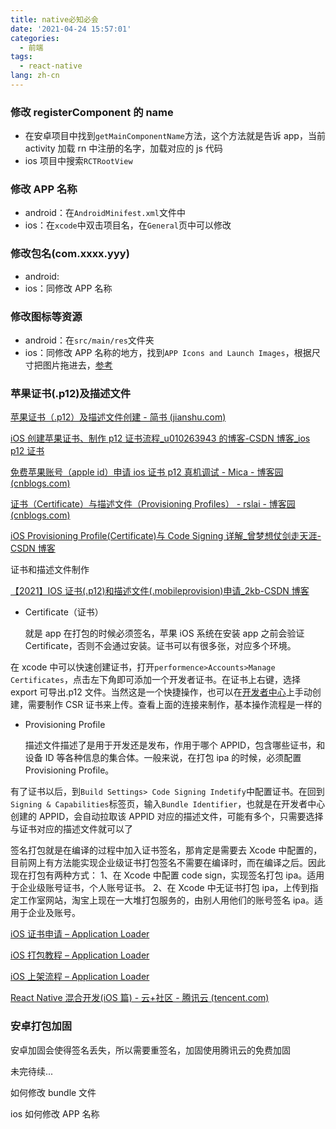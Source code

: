 ```yaml
---
title: native必知必会
date: '2021-04-24 15:57:01'
categories:
  - 前端
tags:
  - react-native
lang: zh-cn
---
```


### 修改 registerComponent 的 name

- 在安卓项目中找到`getMainComponentName`方法，这个方法就是告诉 app，当前 activity 加载 rn 中注册的名字，加载对应的 js 代码
- ios 项目中搜索`RCTRootView`

<!-- mode -->

### 修改 APP 名称

- android：在`AndroidMinifest.xml`文件中
- ios：在`xcode`中双击项目名，在`General`页中可以修改

### 修改包名(com.xxxx.yyy)

- android:
- ios：同修改 APP 名称

### 修改图标等资源

- android：在`src/main/res`文件夹
- ios：同修改 APP 名称的地方，找到`APP Icons and Launch Images`，根据尺寸把图片拖进去，[参考](https://blog.csdn.net/xiaowu0124/article/details/44063341)

### 苹果证书(.p12)及描述文件

[苹果证书（.p12）及描述文件创建 - 简书 (jianshu.com)](https://www.jianshu.com/p/668244e917f5)

[iOS 创建苹果证书、制作 p12 证书流程\_u010263943 的博客-CSDN 博客\_ios p12 证书](https://blog.csdn.net/u010263943/article/details/108003540)

[免费苹果账号（apple id）申请 ios 证书 p12 真机调试 - Mica - 博客园 (cnblogs.com)](https://www.cnblogs.com/mica/p/10654050.html)

[证书（Certificate）与描述文件（Provisioning Profiles） - rslai - 博客园 (cnblogs.com)](https://www.cnblogs.com/rslai/p/9291159.html)

[iOS Provisioning Profile(Certificate)与 Code Signing 详解\_曾梦想仗剑走天涯-CSDN 博客](https://blog.csdn.net/phunxm/article/details/42685597/)

证书和描述文件制作

[【2021】IOS 证书(.p12)和描述文件(.mobileprovision)申请\_2kb-CSDN 博客](https://blog.csdn.net/weixin_36406616/article/details/114970240)

- Certificate（证书）

  就是 app 在打包的时候必须签名，苹果 iOS 系统在安装 app 之前会验证 Certificate，否则不会通过安装。证书可以有很多张，对应多个环境。

在 xcode 中可以快速创建证书，打开`performence>Accounts>Manage Certificates`，点击左下角即可添加一个开发者证书。在证书上右键，选择 export 可导出.p12 文件。当然这是一个快捷操作，也可以在[开发者中心](https://developer.apple.com)上手动创建，需要制作 CSR 证书来上传。查看上面的连接来制作，基本操作流程是一样的

- Provisioning Profile

  描述文件描述了是用于开发还是发布，作用于哪个 APPID，包含哪些证书，和设备 ID 等各种信息的集合体。一般来说，在打包 ipa 的时候，必须配置 Provisioning Profile。

有了证书以后，到`Build Settings> Code Signing Indetify`中配置证书。在回到`Signing & Capabilities`标签页，输入`Bundle Identifier`，也就是在开发者中心创建的 APPID，会自动拉取该 APPID 对应的描述文件，可能有多个，只需要选择与证书对应的描述文件就可以了

签名打包就是在编译的过程中加入证书签名，那肯定是需要去 Xcode 中配置的，目前网上有方法能实现企业级证书打包签名不需要在编译时，而在编译之后。因此现在打包有两种方式：
1、在 Xcode 中配置 code sign，实现签名打包 ipa。适用于企业级账号证书，个人账号证书。
2、在 Xcode 中无证书打包 ipa，上传到指定工作室网站，淘宝上现在一大堆打包服务的，由别人用他们的账号签名 ipa。适用于企业及账号。

[iOS 证书申请 – Application Loader](http://blog.applicationloader.net/blog/zh/help/ioszhengshu)

[iOS 打包教程 – Application Loader](http://blog.applicationloader.net/blog/zh/help/dabao)

[iOS 上架流程 – Application Loader](http://blog.applicationloader.net/blog/zh/help/shangjia)

[React Native 混合开发(iOS 篇) - 云+社区 - 腾讯云 (tencent.com)](https://cloud.tencent.com/developer/article/1346931)

### 安卓打包加固

安卓加固会使得签名丢失，所以需要重签名，加固使用腾讯云的免费加固

未完待续...

如何修改 bundle 文件

ios 如何修改 APP 名称
